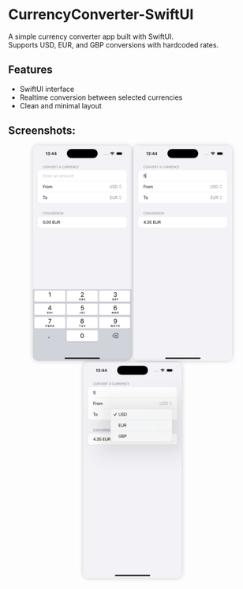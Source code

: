 # CurrencyConverter-SwiftUI

A simple currency converter app built with SwiftUI.  
Supports USD, EUR, and GBP conversions with hardcoded rates.

## Features

- SwiftUI interface
- Realtime conversion between selected currencies
- Clean and minimal layout


## Screenshots:
<p align="center">
  <img src="Simulator Screenshot - iPhone 16 Pro - 2025-05-17 at 13.44.01.png" width="200" style="box-shadow: 0 0 10px rgba(0,0,0,0.2); border-radius: 10px;">
<img src="Simulator Screenshot - iPhone 16 Pro - 2025-05-17 at 13.44.11.png" width="200" style="box-shadow: 0 0 10px rgba(0,0,0,0.2); border-radius: 10px;">
  <img src="Simulator Screenshot - iPhone 16 Pro - 2025-05-17 at 13.44.18.png" width="200" style="box-shadow: 0 0 10px rgba(0,0,0,0.2); border-radius: 10px;">
</p>
